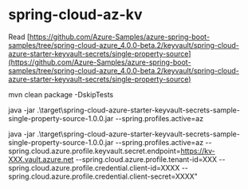 # spring-cloud-az-kv

Read [https://github.com/Azure-Samples/azure-spring-boot-samples/tree/spring-cloud-azure_4.0.0-beta.2/keyvault/spring-cloud-azure-starter-keyvault-secrets/single-property-source](https://github.com/Azure-Samples/azure-spring-boot-samples/tree/spring-cloud-azure_4.0.0-beta.2/keyvault/spring-cloud-azure-starter-keyvault-secrets/single-property-source)

mvn clean package -DskipTests

java -jar .\target\spring-cloud-azure-starter-keyvault-secrets-sample-single-property-source-1.0.0.jar --spring.profiles.active=az

java -jar .\target\spring-cloud-azure-starter-keyvault-secrets-sample-single-property-source-1.0.0.jar --spring.profiles.active=az --spring.cloud.azure.profile.keyvault.secret.endpoint=https://kv-XXX.vault.azure.net --spring.cloud.azure.profile.tenant-id=XXX --spring.cloud.azure.profile.credential.client-id=XXXX --spring.cloud.azure.profile.credential.client-secret=XXXX"
